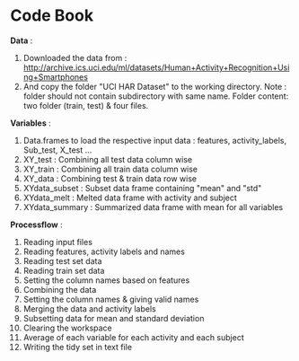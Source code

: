 # Code Book

**Data** :

1. Downloaded the data from : http://archive.ics.uci.edu/ml/datasets/Human+Activity+Recognition+Using+Smartphones
2. And copy the folder "UCI HAR Dataset" to the working directory. Note : folder should not contain subdirectory with same name. Folder content: two folder (train, test) & four files.

**Variables** :

1. Data.frames to load the respective input data : features, activity_labels, Sub_test, X_test ...
2. XY_test : Combining all test data column wise
3. XY_train : Combining all train data column wise
4. XY_data : Combining test & train data row wise
5. XYdata_subset : Subset data frame containing "mean" and "std"
6. XYdata_melt : Melted data frame with activity and subject
7. XYdata_summary : Summarized data frame with mean for all variables

**Processflow** :

1. Reading input files
2. Reading features, activity labels and names
3. Reading test set data
4. Reading train set data
5. Setting the column names based on features
6. Combining the data
7. Setting the column names & giving valid names
8. Merging the data and activity labels
9. Subsetting data for mean and standard deviation
10. Clearing the workspace
11. Average of each variable for each activity and each subject
12. Writing the tidy set in text file
